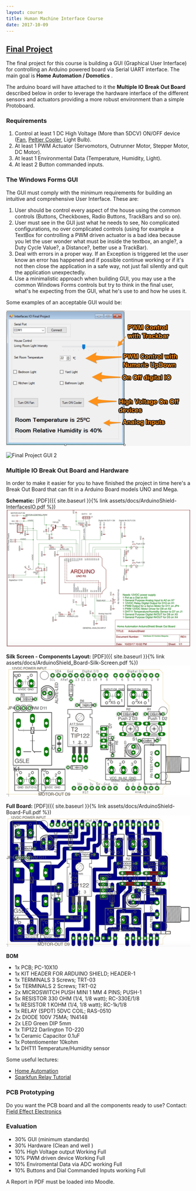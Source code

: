 ```yaml
---
layout: course
title: Human Machine Interface Course
date: 2017-10-09
---
```


## [Final Project](#header-2)


The final project for this course is building a GUI (Graphical User Interface) for controlling an Arduino powered board via Serial UART interface. The main goal is **Home Automation / Domotics** .

The arduino board will have attached to it the **Multiple IO Break Out Board** described below in order to leverage the hardware interface of the different sensors and actuators providing a more robust environment than a simple Protoboard.

### Requirements

1. Control at least 1 DC High Voltage (More than 5DCV) ON/OFF device ([Fan](http://www.steren.com.mx/ventilador-de-4-pulgadas-12-vcc-de-plastico.html), [Peltier Cooler](https://www.sparkfun.com/products/10080), Light Bulb).
1. At least 1 PWM Actuator (Servomotors, Outrunner Motor, Stepper Motor, DC Motor).
1. At least 1 Environmental Data (Temperature, Humidity, Light).
1. At least 2 Button commanded inputs.

### The Windows Forms GUI

The GUI must comply with the minimum requirements for building an intuitive and comprehensive User Interface.
These are:

1. User should be control every aspect of the house using the common controls (Buttons, Checkboxes, Radio Buttons, TrackBars and so on).
1. User must see in the GUI just what he needs to see, No complicated configurations, no over complicated controls (using for example a TextBox for controlling a PWM driven actuator is a bad idea because you let the user wonder what must be inside the textbox, an angle?, a Duty Cycle Value?, a Distance?, better use a TrackBar).
1. Deal with errors in a proper way. If an Exception is triggered let the user know an error has happened and if possible continue working or if it's not then close the application in a safe way, not just fail silently and quit the application unexpectedly.
1. Use a minimalistic approach when building GUI, you may use a the common Windows Forms controls but try to think in the final user, what's he expecting from the GUI, what he's use to and how he uses it.

Some examples of an acceptable GUI would be:

![Final Project GUI 1](../assets/images/hmi-6-1.jpg)

![Final Project GUI 2](../assets/images/hmi-6-2.png)

### Multiple IO Break Out Board and Hardware

In order to make it easier for you to have finished the project in time here's a Break Out Board that can fit in a Arduino Board models UNO and Mega.

**Schematic:** [PDF]({{ site.baseurl }}{% link assets/docs/ArduinoShield-InterfacesIO.pdf %})
![Final Project Board](../assets/images/hmi-6-3.jpg)

**Silk Screen - Components Layout:** [PDF]({{ site.baseurl }}{% link assets/docs/ArduinoShield_Board-Silk-Screen.pdf %})
![Final Project Board](../assets/images/hmi-6-4.jpg)

**Full Board:** [PDF]({{ site.baseurl }}{% link assets/docs/ArduinoShield-Board-Full.pdf %})
![Final Project Board](../assets/images/hmi-6-5.jpg)

**BOM**
* 1x PCB; PC-10X10
* 1x KIT HEADER FOR ARDUINO SHIELD; HEADER-1
* 1x TERMINALS 3 Screws; TRT-03
* 5x TERMINALS 2 Screws; TRT-02
* 2x MICROSWITCH PUSH MINI 1 MM 4 PINS; PUSH-1
* 5x RESISTOR 330 OHM (1/4, 1/8 watt); RC-330E/1/8
* 1x RESISTOR 1 KOHM (1/4, 1/8 watt); RC-1k/1/8
* 1x RELAY (SPDT) 5DVC COIL; RAS-0510
* 2x DIODE 100V 75MA; 1N4148
* 2x LED Green DIP 5mm
* 1x TIP122 Darlington TO-220
* 1x Ceramic Capacitor 0.1uF
* 1x Potentiomenter 10kohm
* 1x DHT11 Temperature/Humidity sensor

Some useful lectures:
* [Home Automation](https://en.wikipedia.org/wiki/Home_automation)
* [Sparkfun Relay Tutorial](https://www.sparkfun.com/tutorials/119)

### PCB Prototyping

Do you want the PCB board and all the components ready to use? Contact:
[Field Effect Electronics](https://www.facebook.com/FieldEffectElectronics)

### Evaluation

* 30% GUI (minimum standards)
* 30% Hardware (Clean and well )
* 10% High Voltage output Working Full
* 10% PWM driven device Working Full
* 10% Enviromental Data via ADC working Full
* 10% Buttons and Dial Commanded Inputs working Full

A Report in PDF must be loaded into Moodle.
